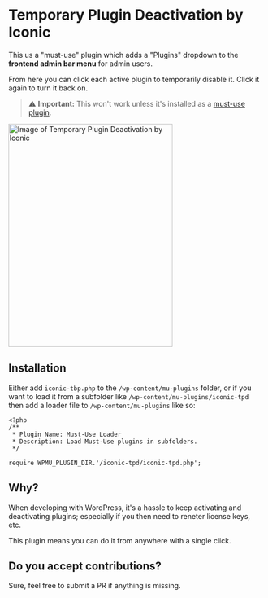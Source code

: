 # Temporary Plugin Deactivation by Iconic

This us a "must-use" plugin which adds a "Plugins" dropdown to the **frontend admin bar menu** for admin users. 

From here you can click each active plugin to temporarily disable it. Click it again to turn it back on.

> :warning: **Important:** This won't work unless it's installed as a [must-use plugin](https://wordpress.org/support/article/must-use-plugins/).

<img src="https://github.com/iconicwp/iconic-tpd/blob/master/github/plugins-menu.png?raw=true" width="323" height="438" alt="Image of Temporary Plugin Deactivation by Iconic">

## Installation

Either add `iconic-tbp.php` to the `/wp-content/mu-plugins` folder, or if you want to load it from a subfolder like `/wp-content/mu-plugins/iconic-tpd` then add a loader file to `/wp-content/mu-plugins` like so:

```
<?php
/**
 * Plugin Name: Must-Use Loader
 * Description: Load Must-Use plugins in subfolders.
 */

require WPMU_PLUGIN_DIR.'/iconic-tpd/iconic-tpd.php';
```

## Why?

When developing with WordPress, it's a hassle to keep activating and deactivating plugins; especially if you then need to reneter license keys, etc.

This plugin means you can do it from anywhere with a single click.

## Do you accept contributions?

Sure, feel free to submit a PR if anything is missing.